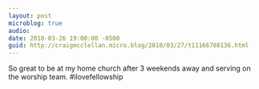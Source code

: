```yaml
---
layout: post
microblog: true
audio: 
date: 2010-03-26 19:00:00 -0500
guid: http://craigmcclellan.micro.blog/2010/03/27/t11166708136.html
---
```

So great to be at my home church after 3 weekends away and serving on the worship team. #ilovefellowship
